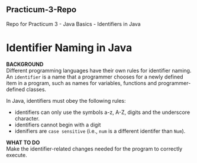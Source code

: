 ## Practicum-3-Repo
Repo for Practicum 3 - Java Basics - Identifiers in Java
# Identifier Naming in Java

**BACKGROUND**<br>
Different programming languages have their own rules for identifier
naming. An `identifier` is a name that a programmer chooses for
a newly defined item in a program, such as names for variables,
functions and programmer-defined classes.

In Java, identifiers must obey the following rules:

- identifiers can only use the symbols a-z, A-Z, digits and the
  underscore character.
- identifiers cannot begin with a digit
- idenifiers are `case sensitive` (i.e., `num` is a different
  identifer than `Num`).

**WHAT TO DO**<br>
Make the identifier-related changes needed for the program to correctly execute.
